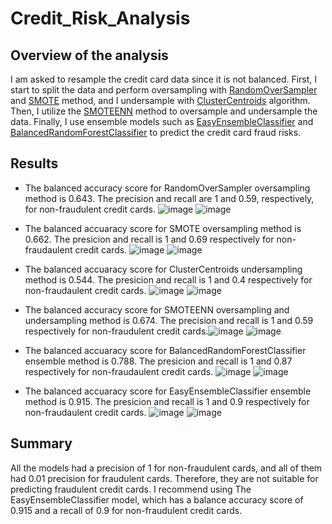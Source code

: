 # Credit_Risk_Analysis

## Overview of the analysis

I am asked to resample the credit card data since it is not balanced. First, I start to split the data and perform oversampling with [RandomOverSampler](https://imbalanced-learn.org/stable/references/generated/imblearn.over_sampling.RandomOverSampler.html) and [SMOTE](https://imbalanced-learn.org/stable/references/generated/imblearn.over_sampling.SMOTE.html) method, and I undersample with [ClusterCentroids](https://imbalanced-learn.org/stable/references/generated/imblearn.under_sampling.ClusterCentroids.html) algorithm. Then, I utilize the [SMOTEENN](https://imbalanced-learn.org/stable/references/generated/imblearn.combine.SMOTEENN.html) method to oversample and undersample the data. Finally, I use ensemble models such as [EasyEnsembleClassifier](https://imbalanced-learn.org/stable/references/generated/imblearn.ensemble.EasyEnsembleClassifier.html) and [BalancedRandomForestClassifier](https://imbalanced-learn.org/stable/references/generated/imblearn.ensemble.BalancedRandomForestClassifier.html) to predict the credit card fraud risks.

## Results

* The balanced accuracy score for RandomOverSampler oversampling method is 0.643. The precision and recall are 1 and 0.59, respectively, for non-fraudulent credit cards.
![image](https://user-images.githubusercontent.com/95439555/166144499-6098bf12-3d43-4ad8-9a63-9bc0e25410a3.png) ![image](https://user-images.githubusercontent.com/95439555/166144506-3ebc890b-1b39-4ebf-88db-52e2f52e5172.png)

* The balanced accuaracy score for SMOTE oversampling method is 0.662. The presicion and recall is 1 and 0.69 respectively for non-fraudaulent credit cards. ![image](https://user-images.githubusercontent.com/95439555/166144740-6390904a-24ce-4d67-8f0a-759c359e35f9.png) ![image](https://user-images.githubusercontent.com/95439555/166144753-9d084bdb-78b8-480e-ad1f-813a9989e26d.png)

* The balanced accuaracy score for ClusterCentroids undersampling method is 0.544. The presicion and recall is 1 and 0.4 respectively for non-fraudaulent credit cards. ![image](https://user-images.githubusercontent.com/95439555/166144821-bffbcd5b-17f7-40af-880a-df68c03972ea.png) ![image](https://user-images.githubusercontent.com/95439555/166144832-b4c0ce13-2072-4a63-9536-18e073805539.png)

* The balanced accuracy score for SMOTEENN oversampling and undersampling method is 0.674. The precision and recall is 1 and 0.59 respectively for non-fraudulent credit cards.![image](https://user-images.githubusercontent.com/95439555/166144931-d86edc94-6a40-4e9f-994f-5b8002bcff92.png) ![image](https://user-images.githubusercontent.com/95439555/166144946-14e5df62-230d-4f3d-ab3c-75390bfcd7e5.png)

* The balanced accuaracy score for BalancedRandomForestClassifier ensemble method is 0.788. The presicion and recall is 1 and 0.87 respectively for non-fraudaulent credit cards. ![image](https://user-images.githubusercontent.com/95439555/166145117-a7b67831-22db-4c39-9db4-270c18b40cb0.png) ![image](https://user-images.githubusercontent.com/95439555/166145135-56cc197a-505b-45b1-ab2a-2584666c538b.png)

* The balanced accuaracy score for EasyEnsembleClassifier ensemble method is 0.915. The presicion and recall is 1 and 0.9 respectively for non-fraudaulent credit cards. ![image](https://user-images.githubusercontent.com/95439555/166145155-689b0184-bbc6-46f4-8a59-423c19467fbf.png) ![image](https://user-images.githubusercontent.com/95439555/166145165-e3576a80-78d3-4aee-936c-67535953930f.png)

## Summary

All the models had a precision of 1 for non-fraudulent cards, and all of them had 0.01 precision for fraudulent cards. Therefore, they are not suitable for predicting fraudulent credit cards. I recommend using The EasyEnsembleClassifier model, which has a balance accuracy score of 0.915 and a recall of 0.9 for non-fraudulent credit cards.



